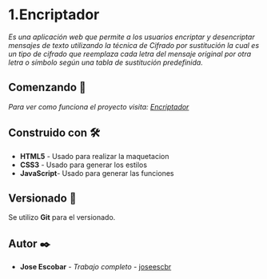 # 1.Encriptador

_Es una aplicación web que permite a los usuarios encriptar y desencriptar mensajes de texto utilizando la técnica de 
Cifrado por sustitución la cual es un tipo de cifrado que reemplaza cada letra del mensaje original por otra letra o símbolo según una
tabla de sustitución predefinida._

## Comenzando 🚀

_Para ver como funciona el proyecto visita: [Encriptador](https://joseescbr.github.io/1.Encriptador/)_

## Construido con 🛠️

* **HTML5** - Usado para realizar la maquetacion
* **CSS3** - Usado para generar los estilos
* **JavaScript**- Usado para generar las funciones

## Versionado 📌

Se utilizo **Git** para el versionado. 

## Autor ✒️

* **Jose Escobar** - *Trabajo completo* - [joseescbr](https://https://github.com/Joseescbr) 
